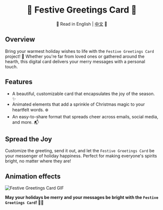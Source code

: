 <div align="center">

# 🎄 Festive Greetings Card 💌

📜 Read in English | [中文](README.zh.md) 📜

</div>

## Overview
Bring your warmest holiday wishes to life with the `Festive Greetings Card` project! 🌟 Whether you're far from loved ones or gathered around the hearth, this digital card delivers your merry messages with a personal touch.

## Features
- A beautiful, customizable card that encapsulates the joy of the season. ✨
- Animated elements that add a sprinkle of Christmas magic to your heartfelt words. ❄️
- An easy-to-share format that spreads cheer across emails, social media, and more. 📬

## Spread the Joy
Customize the greeting, send it out, and let the `Festive Greetings Card` be your messenger of holiday happiness. Perfect for making everyone's spirits bright, no matter where they are!

## Animation effects
![Festive Greetings Card GIF](./FestiveGreetingsCard.gif)

**May your holidays be merry and your messages be bright with the `Festive Greetings Card`! 🎅🎉**

